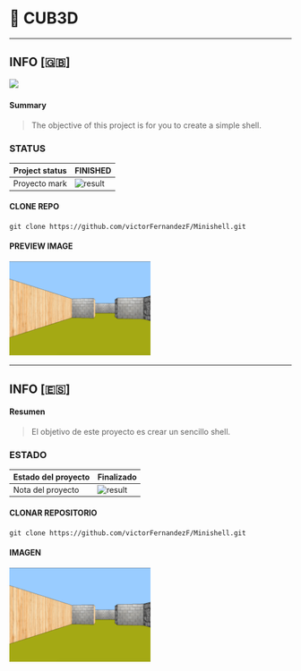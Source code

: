 # :shell: CUB3D

<hr>

## INFO [:gb:]

<a href="https://github.com/victorFernandezF/Minishell/graphs/contributors">
  <img src="https://contrib.rocks/image?repo=https://github.com/victorFernandezF/Minishell" />
</a>



#### Summary
> The objective of this project is for you to create a simple shell.

### STATUS

| Project status | FINISHED                |
|--------------|---------------------------|
| Proyecto mark |   ![result](https://img.shields.io/badge/RESULT-100%25-green) |

#### CLONE REPO
~~~~~
git clone https://github.com/victorFernandezF/Minishell.git
~~~~~

#### PREVIEW IMAGE
<img style="width:50%" src="preview.png">

<hr>

## INFO [:es:]

#### Resumen 
> El objetivo de este proyecto es crear un sencillo shell.

### ESTADO

| Estado del proyecto | Finalizado         |
|--------------|---------------------------|
| Nota del proyecto   | ![result](https://img.shields.io/badge/RESULTADO-100%25-green)|


#### CLONAR REPOSITORIO
~~~~~
git clone https://github.com/victorFernandezF/Minishell.git
~~~~~
#### IMAGEN
<img style="width:50%" src="preview.png">